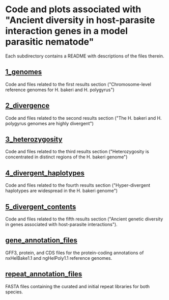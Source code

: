 # Code and plots associated with "Ancient diversity in host-parasite interaction genes in a model parasitic nematode"

Each subdirectory contains a README with descriptions of the files therein. 

## [1_genomes](https://github.com/lstevens17/heligmosomoides_MS/tree/main/1_genomes)
Code and files related to the first results section ("Chromosome-level reference genomes for H. bakeri and H. polygyrus")

## [2_divergence](https://github.com/lstevens17/heligmosomoides_MS/tree/main/2_divergence)
Code and files related to the second results section ("The H. bakeri and H. polygyrus genomes are highly divergent")

## [3_heterozygosity](https://github.com/lstevens17/heligmosomoides_MS/tree/main/3_heterozygosity)
Code and files related to the third results section ("Heterozygosity is concentrated in distinct regions of the H. bakeri genome")

## [4_divergent_haplotypes](https://github.com/lstevens17/heligmosomoides_MS/tree/main/4_divergent_haplotypes)
Code and files related to the fourth results section ("Hyper-divergent haplotypes are widespread in the H. bakeri genome")

## [5_divergent_contents](https://github.com/lstevens17/heligmosomoides_MS/tree/main/5_divergent_contents)
Code and files related to the fifth results section ("Ancient genetic diversity in genes associated with host-parasite interactions").

## [gene_annotation_files](https://github.com/lstevens17/heligmosomoides_MS/tree/main/gene_annotation_files)
GFF3, protein, and CDS files for the protein-coding annotations of nxHelBake1.1 and ngHelPoly1.1 reference genomes. 

## [repeat_annotation_files](https://github.com/lstevens17/heligmosomoides_MS/tree/main/repeat_annotation_files)
FASTA files containing the curated and initial repeat libraries for both species.

